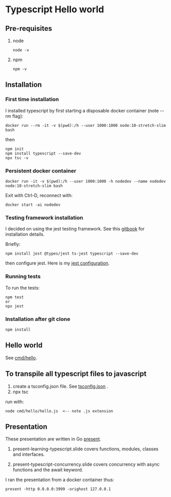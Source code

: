 # Typescript Hello world

## Pre-requisites
1. node  
   ```
   node -v
   ```
1. npm  
   ```
   npm -v
   ```

## Installation

### First time installation
I installed typescript by first starting a disposable docker container (note --rm flag):
```
docker run --rm -it -v $(pwd):/h --user 1000:1000 node:10-stretch-slim bash
```
then
```
npm init
npm install typescript --save-dev
npx tsc -v
```
### Persistent docker container
```
docker run -it -v $(pwd):/h --user 1000:1000 -h nodedev --name nodedev node:10-stretch-slim bash
```
Exit with Ctrl-D,
reconnect with:
```
docker start -ai nodedev
```

### Testing framework installation
I decided on using the jest testing framework.
See this [gitbook](https://basarat.gitbook.io/typescript/intro-1/jest) for
installation details.

Briefly:
```
npm install jest @types/jest ts-jest typescript --save-dev
```
then configure jest.
Here is my [jest configuration](jest.config.js).

### Running tests
To run the tests:
```
npm test
or
npx jest
```

### Installation after git clone
```
npm install
```

## Hello world
See [cmd/hello](cmd/hello/README.md).

## To transpile all typescript files to javascript
1. create a tsconfig.json file. See [tsconfig.json](tsconfig.json) .
1. npx tsc

run with:
```
node cmd/hello/hello.js  <-- note .js extension
```

## Presentation
These presentation are written in Go [present](https://godoc.org/golang.org/x/tools/present).

1. present-learning-typescript.slide
 covers functions, modules, classes and interfaces.

1. present-typescript-concurrency.slide
 covers concurrency with async functions and the await keyword.

I ran the presentation from a docker container thus:
```
present -http 0.0.0.0:3999 -orighost 127.0.0.1
```
